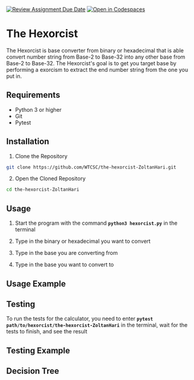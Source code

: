 [![Review Assignment Due Date](https://classroom.github.com/assets/deadline-readme-button-22041afd0340ce965d47ae6ef1cefeee28c7c493a6346c4f15d667ab976d596c.svg)](https://classroom.github.com/a/1Lpan6Kl)
[![Open in Codespaces](https://classroom.github.com/assets/launch-codespace-2972f46106e565e64193e422d61a12cf1da4916b45550586e14ef0a7c637dd04.svg)](https://classroom.github.com/open-in-codespaces?assignment_repo_id=21200553)
# The Hexorcist
The Hexorcist is base converter from binary or hexadecimal that is able convert number string from Base-2 to Base-32 into any other base from Base-2 to Base-32. The Hexorcist's goal is to get you target base by performing a exorcism to extract the end number string from the one you put in.


## Requirements

- Python 3 or higher
- Git
- Pytest

## Installation

1. Clone the Repository
```bash
git clone https://github.com/WTCSC/the-hexorcist-ZoltanHari.git
```
2. Open the Cloned Repository
```bash
cd the-hexorcist-ZoltanHari
```
## Usage

1. Start the program with the command **`python3 hexorcist.py`** in the terminal

2. Type in the binary or hexadecimal you want to convert

3. Type in the base you are converting from

4. Type in the base you want to convert to

## Usage Example



## Testing

To run the tests for the calculator, you need to enter **`pytest path/to/hexorcist/the-hexorcist-ZoltanHari`** in the terminal, wait for the tests to finish, and see the result

## Testing Example



## Decision Tree 
